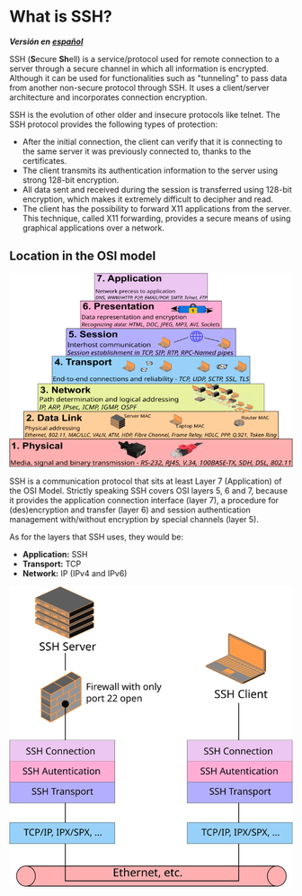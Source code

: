 # What is SSH?
***Versión en [español](8_Que_es_SSH.md)***

SSH (**S**ecure **Sh**ell) is a service/protocol used for remote connection to a server through a secure channel in which all information is encrypted. Although it can be used for functionalities such as "tunneling" to pass data from another non-secure protocol through SSH. It uses a client/server architecture and incorporates connection encryption.

SSH is the evolution of other older and insecure protocols like telnet. The SSH protocol provides the following types of protection:
- After the initial connection, the client can verify that it is connecting to the same server it was previously connected to, thanks to the certificates.
- The client transmits its authentication information to the server using strong 128-bit encryption.
- All data sent and received during the session is transferred using 128-bit encryption, which makes it extremely difficult to decipher and read.
- The client has the possibility to forward X11 applications from the server. This technique, called X11 forwarding, provides a secure means of using graphical applications over a network.

## Location in the OSI model

![OSI Model Layers](OSI_Model.png)

SSH is a communication protocol that sits at least Layer 7 (Application) of the OSI Model. Strictly speaking SSH covers OSI layers 5, 6 and 7, because it provides the application connection interface (layer 7), a procedure for (des)encryption and transfer (layer 6) and session authentication management with/without encryption by special channels (layer 5).

As for the layers that SSH uses, they would be:
- **Application:** SSH
- **Transport:** TCP
- **Network:** IP (IPv4 and IPv6)

![SHH Layers in the OSI model](SSH_LayersOSI.svg)

